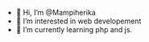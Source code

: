 - 👋 Hi, I’m @Mampiherika
- 👀 I’m interested in web developement
-  🌱 I’m currently learning php and js.


<!---
Mampiherika/Mampiherika is a ✨ special ✨ repository because its `README.md` (this file) appears on your GitHub profile.
You can click the Preview link to take a look at your changes.
--->
